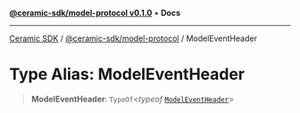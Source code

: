 [**@ceramic-sdk/model-protocol v0.1.0**](../README.md) • **Docs**

***

[Ceramic SDK](../../../README.md) / [@ceramic-sdk/model-protocol](../README.md) / ModelEventHeader

# Type Alias: ModelEventHeader

> **ModelEventHeader**: `TypeOf`\<*typeof* [`ModelEventHeader`](../variables/ModelEventHeader.md)\>
